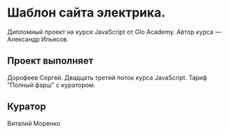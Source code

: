 # Шаблон сайта электрика.

Дипломный проект на курсе JavaScript от Glo Academy. Автор курса — Александр Ильясов.

## Проект выполняет

Дорофеев Сергей. Двадцать третий поток курса JavaScript. Тариф "Полный фарш" с куратором.

## Куратор

Виталий Моренко
